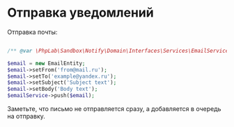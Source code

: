 # Отправка уведомлений

Отправка почты:

```php

/** @var \PhpLab\Sandbox\Notify\Domain\Interfaces\Services\EmailServiceInterface $emailService */

$email = new EmailEntity;
$email->setFrom('from@mail.ru');
$email->setTo('example@yandex.ru');
$email->setSubject('Subject text');
$email->setBody('Body text');
$emailService->push($email);
```

Заметьте, что письмо не отправляется сразу,
а добавляется в очередь на отправку.


